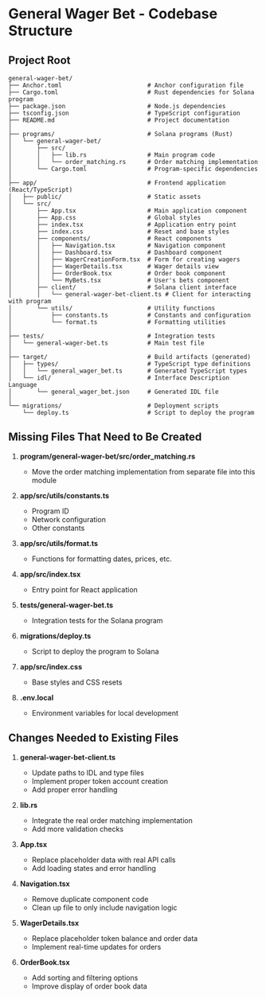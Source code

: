 # General Wager Bet - Codebase Structure

## Project Root
```
general-wager-bet/
├── Anchor.toml                        # Anchor configuration file
├── Cargo.toml                         # Rust dependencies for Solana program
├── package.json                       # Node.js dependencies
├── tsconfig.json                      # TypeScript configuration
├── README.md                          # Project documentation
│
├── programs/                          # Solana programs (Rust)
│   └── general-wager-bet/
│       ├── src/
│       │   ├── lib.rs                 # Main program code
│       │   └── order_matching.rs      # Order matching implementation
│       └── Cargo.toml                 # Program-specific dependencies
│
├── app/                               # Frontend application (React/TypeScript)
│   ├── public/                        # Static assets
│   └── src/
│       ├── App.tsx                    # Main application component
│       ├── App.css                    # Global styles
│       ├── index.tsx                  # Application entry point
│       ├── index.css                  # Reset and base styles
│       ├── components/                # React components
│       │   ├── Navigation.tsx         # Navigation component
│       │   ├── Dashboard.tsx          # Dashboard component
│       │   ├── WagerCreationForm.tsx  # Form for creating wagers
│       │   ├── WagerDetails.tsx       # Wager details view
│       │   ├── OrderBook.tsx          # Order book component
│       │   └── MyBets.tsx             # User's bets component
│       ├── client/                    # Solana client interface
│       │   └── general-wager-bet-client.ts # Client for interacting with program
│       └── utils/                     # Utility functions
│           ├── constants.ts           # Constants and configuration
│           └── format.ts              # Formatting utilities
│
├── tests/                             # Integration tests
│   └── general-wager-bet.ts           # Main test file
│
├── target/                            # Build artifacts (generated)
│   ├── types/                         # TypeScript type definitions
│   │   └── general_wager_bet.ts       # Generated TypeScript types
│   └── idl/                           # Interface Description Language
│       └── general_wager_bet.json     # Generated IDL file
│
└── migrations/                        # Deployment scripts
    └── deploy.ts                      # Script to deploy the program
```

## Missing Files That Need to Be Created

1. **program/general-wager-bet/src/order_matching.rs**
   - Move the order matching implementation from separate file into this module

2. **app/src/utils/constants.ts**
   - Program ID
   - Network configuration
   - Other constants

3. **app/src/utils/format.ts**
   - Functions for formatting dates, prices, etc.

4. **app/src/index.tsx**
   - Entry point for React application

5. **tests/general-wager-bet.ts**
   - Integration tests for the Solana program

6. **migrations/deploy.ts**
   - Script to deploy the program to Solana

7. **app/src/index.css**
   - Base styles and CSS resets

8. **.env.local**
   - Environment variables for local development

## Changes Needed to Existing Files

1. **general-wager-bet-client.ts**
   - Update paths to IDL and type files
   - Implement proper token account creation
   - Add proper error handling

2. **lib.rs**
   - Integrate the real order matching implementation 
   - Add more validation checks

3. **App.tsx**
   - Replace placeholder data with real API calls
   - Add loading states and error handling

4. **Navigation.tsx**
   - Remove duplicate component code
   - Clean up file to only include navigation logic

5. **WagerDetails.tsx**
   - Replace placeholder token balance and order data
   - Implement real-time updates for orders

6. **OrderBook.tsx**
   - Add sorting and filtering options
   - Improve display of order book data
